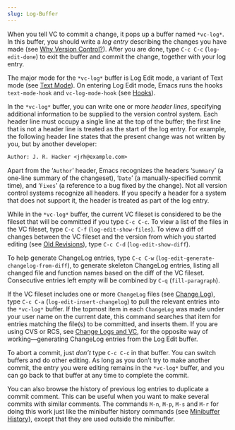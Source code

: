 ```yaml
---
slug: Log-Buffer
---
```


When you tell VC to commit a change, it pops up a buffer named `*vc-log*`. In this buffer, you should write a *log entry* describing the changes you have made (see [Why Version Control?](/docs/emacs/Why-Version-Control_003f)). After you are done, type `C-c C-c` (`log-edit-done`) to exit the buffer and commit the change, together with your log entry.

The major mode for the `*vc-log*` buffer is Log Edit mode, a variant of Text mode (see [Text Mode](/docs/emacs/Text-Mode)). On entering Log Edit mode, Emacs runs the hooks `text-mode-hook` and `vc-log-mode-hook` (see [Hooks](/docs/emacs/Hooks)).

In the `*vc-log*` buffer, you can write one or more *header lines*, specifying additional information to be supplied to the version control system. Each header line must occupy a single line at the top of the buffer; the first line that is not a header line is treated as the start of the log entry. For example, the following header line states that the present change was not written by you, but by another developer:

```lisp
Author: J. R. Hacker <jrh@example.com>
```

Apart from the ‘`Author`’ header, Emacs recognizes the headers ‘`Summary`’ (a one-line summary of the changeset), ‘`Date`’ (a manually-specified commit time), and ‘`Fixes`’ (a reference to a bug fixed by the change). Not all version control systems recognize all headers. If you specify a header for a system that does not support it, the header is treated as part of the log entry.

While in the `*vc-log*` buffer, the current VC fileset is considered to be the fileset that will be committed if you type `C-c C-c`<!-- /@w -->. To view a list of the files in the VC fileset, type `C-c C-f`<!-- /@w --> (`log-edit-show-files`). To view a diff of changes between the VC fileset and the version from which you started editing (see [Old Revisions](/docs/emacs/Old-Revisions)), type `C-c C-d` (`log-edit-show-diff`).

To help generate ChangeLog entries, type `C-c C-w` (`log-edit-generate-changelog-from-diff`), to generate skeleton ChangeLog entries, listing all changed file and function names based on the diff of the VC fileset. Consecutive entries left empty will be combined by `C-q` (`fill-paragraph`).

If the VC fileset includes one or more `ChangeLog` files (see [Change Log](/docs/emacs/Change-Log)), type `C-c C-a` (`log-edit-insert-changelog`) to pull the relevant entries into the `*vc-log*` buffer. If the topmost item in each `ChangeLog` was made under your user name on the current date, this command searches that item for entries matching the file(s) to be committed, and inserts them. If you are using CVS or RCS, see [Change Logs and VC](/docs/emacs/Change-Logs-and-VC), for the opposite way of working—generating ChangeLog entries from the Log Edit buffer.

To abort a commit, just *don’t* type `C-c C-c` in that buffer. You can switch buffers and do other editing. As long as you don’t try to make another commit, the entry you were editing remains in the `*vc-log*` buffer, and you can go back to that buffer at any time to complete the commit.

You can also browse the history of previous log entries to duplicate a commit comment. This can be useful when you want to make several commits with similar comments. The commands `M-n`, `M-p`, `M-s` and `M-r` for doing this work just like the minibuffer history commands (see [Minibuffer History](/docs/emacs/Minibuffer-History)), except that they are used outside the minibuffer.
